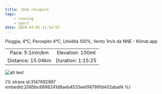 ```yaml
---
title: 15km recupero
tags:
	- running
	- sport
date: 2020-03-02 11:54:53
---
```

Pioggia, 4°C, Percepito 4°C, Umidità 100%, Vento 1m/s da NNE - Klimat.app

| | |
| :-: | :-: |
| Pace: 5:1min/km | Elevation: 100mt |
| Distance: 15.04km | Duration: 1:15:25 |



![alt text](/images/2020/20200302-activity-map.png "map")


{% strava id:3147692997 embedId:2085bc6898241d8aeb4533ee0f47991d402abaf4 %}